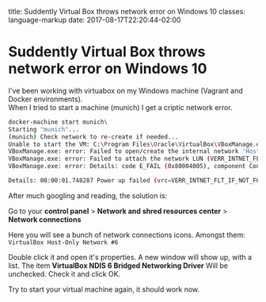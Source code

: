 title: Suddently Virtual Box throws network error on Windows 10
classes: language-markup
date: 2017-08-17T22:20:44-02:00

# Suddently Virtual Box throws network error on Windows 10

I've been working with virtuabox on my Windows machine (Vagrant and Docker environments).  
When I tried to start a machine (munich) I get a criptic network error.

```sh 
docker-machine start munich\
Starting "munich"...
(munich) Check network to re-create if needed...
Unable to start the VM: C:\Program Files\Oracle\VirtualBox\VBoxManage.exe startvm munich --type headless failed:
VBoxManage.exe: error: Failed to open/create the internal network 'HostInterfaceNetworking-VirtualBox Host-Only Ethernet Adapter #6' (VERR_INTNET_FLT_IF_NOT_FOUND).
VBoxManage.exe: error: Failed to attach the network LUN (VERR_INTNET_FLT_IF_NOT_FOUND)
VBoxManage.exe: error: Details: code E_FAIL (0x80004005), component ConsoleWrap, interface IConsole

Details: 00:00:01.748287 Power up failed (vrc=VERR_INTNET_FLT_IF_NOT_FOUND, rc=E_FAIL (0X80004005))
```

After much googling and reading, the solution is:

Go to your **control panel** &gt; **Network and shred resources center** &gt; **Network connections**

Here you will see a bunch of network connections icons. Amongst them: `VirtualBox Host-Only Network #6`

Double click it and open it's properties. A new window will show up, with a list. The item **VirtualBox NDIS 6 Bridged Networking Driver** Will be unchecked. Check it and click OK.

Try to start your virtual machine again, it should work now.
